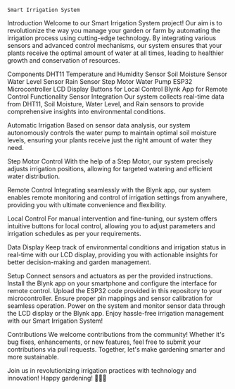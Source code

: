                                                                                           Smart Irrigation System
Introduction
Welcome to our Smart Irrigation System project! Our aim is to revolutionize the way you manage your garden or farm by automating the irrigation process using cutting-edge technology. By integrating various sensors and advanced control mechanisms, our system ensures that your plants receive the optimal amount of water at all times, leading to healthier growth and conservation of resources.

Components
DHT11 Temperature and Humidity Sensor
Soil Moisture Sensor
Water Level Sensor
Rain Sensor
Step Motor
Water Pump
ESP32 Microcontroller
LCD Display
Buttons for Local Control
Blynk App for Remote Control
Functionality
Sensor Integration
Our system collects real-time data from DHT11, Soil Moisture, Water Level, and Rain sensors to provide comprehensive insights into environmental conditions.

Automatic Irrigation
Based on sensor data analysis, our system autonomously controls the water pump to maintain optimal soil moisture levels, ensuring your plants receive just the right amount of water they need.

Step Motor Control
With the help of a Step Motor, our system precisely adjusts irrigation positions, allowing for targeted watering and efficient water distribution.

Remote Control
Integrating seamlessly with the Blynk app, our system enables remote monitoring and control of irrigation settings from anywhere, providing you with ultimate convenience and flexibility.

Local Control
For manual intervention and fine-tuning, our system offers intuitive buttons for local control, allowing you to adjust parameters and irrigation schedules as per your requirements.

Data Display
Keep track of environmental conditions and irrigation status in real-time with our LCD display, providing you with actionable insights for better decision-making and garden management.

Setup
Connect sensors and actuators as per the provided instructions.
Install the Blynk app on your smartphone and configure the interface for remote control.
Upload the ESP32 code provided in this repository to your microcontroller.
Ensure proper pin mappings and sensor calibration for seamless operation.
Power on the system and monitor sensor data through the LCD display or the Blynk app.
Enjoy hassle-free irrigation management with our Smart Irrigation System!

Contributions
We welcome contributions from the community! Whether it's bug fixes, enhancements, or new features, feel free to submit your contributions via pull requests. Together, let's make gardening smarter and more sustainable.


Join us in revolutionizing irrigation practices with technology and innovation! Happy gardening! 🌱💧🌞
